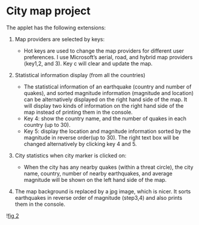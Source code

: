 
# City map project 


The applet has the following extensions:



1. Map providers are selected by keys:
   * Hot keys are used to change the map providers for different user preferences. I use Microsoft’s aerial, road, and hybrid map providers (key1,2, and 3). Key c will clear and update the map.

2. Statistical information display (from all the countries)
   * The statistical information of an earthquake (country and number of quakes), and sorted magnitude information (magnitude and location) can be alternatively displayed on the right hand side of the map. It will display two kinds of information on the right hand side of the map instead of printing them in the console. 
   * Key 4: show the country name, and the number of quakes in each country (up to 30). 
   * Key 5: display the location and magnitude information sorted by the magnitude in reverse order(up to 30). The right text box will be changed alternatively by clicking key 4 and 5.
3. City statistics when city marker is clicked on:
   * When the city has any nearby quakes (within a threat circle), the city name, country, number of nearby earthquakes, and average magnitude will be shown on the left hand side of the map.    
4. The map background is replaced by a jpg image, which is nicer. It sorts earthquakes in reverse order of magnitude (step3,4) and also prints them in the console.





\![fig 2](images/4.png)



